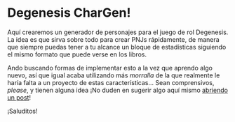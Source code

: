# Degenesis CharGen!

Aquí crearemos un generador de personajes para el juego de rol Degenesis. La idea es que sirva sobre todo para crear PNJs rápidamente, de manera que siempre puedas tener a tu alcance un bloque de estadísticas siguiendo el mismo formato que puede verse en los libros.

Ando buscando formas de implementar esto a la vez que aprendo algo nuevo, así que igual acaba utilizando más *morralla* de la que realmente le haría falta a un proyecto de estas características... Sean comprensivos, *please*, y tienen alguna idea ¡No duden en sugerir algo aquí mismo [abriendo un post](https://github.com/DavSanchez/degenesis-chargen-es/issues)!

¡Saluditos!